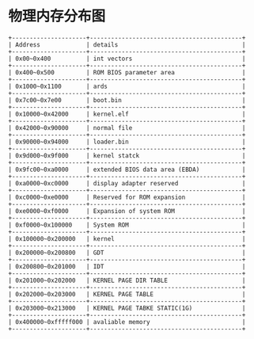 # 物理内存分布图
    +---------------------+-------------------------------------------+
    | Address             | details                                   |
    +---------------------+-------------------------------------------+
    | 0x00~0x400          | int vectors                               |
    +---------------------+-------------------------------------------+
    | 0x400~0x500         | ROM BIOS parameter area                   |
    +---------------------+-------------------------------------------+
    | 0x1000~0x1100       | ards                                      |
    +---------------------+-------------------------------------------+
    | 0x7c00~0x7e00       | boot.bin                                  |
    +---------------------+-------------------------------------------+
    | 0x10000~0x42000     | kernel.elf                                |
    +---------------------+-------------------------------------------+
    | 0x42000~0x90000     | normal file                               |
    +---------------------+-------------------------------------------+
    | 0x90000~0x94000     | loader.bin                                |
    +---------------------+-------------------------------------------+
    | 0x9d000~0x9f000     | kernel statck                             |
    +---------------------+-------------------------------------------+
    | 0x9fc00~0xa0000     | extended BIOS data area (EBDA)            |
    +---------------------+-------------------------------------------+
    | 0xa0000~0xc0000     | display adapter reserved                  |
    +---------------------+-------------------------------------------+
    | 0xc0000~0xe0000     | Reserved for ROM expansion                |
    +---------------------+-------------------------------------------+
    | 0xe0000~0xf0000     | Expansion of system ROM                   |
    +---------------------+-------------------------------------------+
    | 0xf0000~0x100000    | System ROM                                |
    +---------------------+-------------------------------------------+
    | 0x100000~0x200000   | kernel                                    |
    +---------------------+-------------------------------------------+
    | 0x200000~0x200800   | GDT                                       |
    +---------------------+-------------------------------------------+
    | 0x200800~0x201000   | IDT                                       |
    +---------------------+-------------------------------------------+
    | 0x201000~0x202000   | KERNEL PAGE DIR TABLE                     |
    +---------------------+-------------------------------------------+
    | 0x202000~0x203000   | KERNEL PAGE TABLE                         |
    +---------------------+-------------------------------------------+
    | 0x203000~0x213000   | KERNEL PAGE TABKE STATIC(1G)              |
    +---------------------+-------------------------------------------+
    | 0x400000~0xfffff000 | avaliable memory                          |
    +---------------------+-------------------------------------------+
